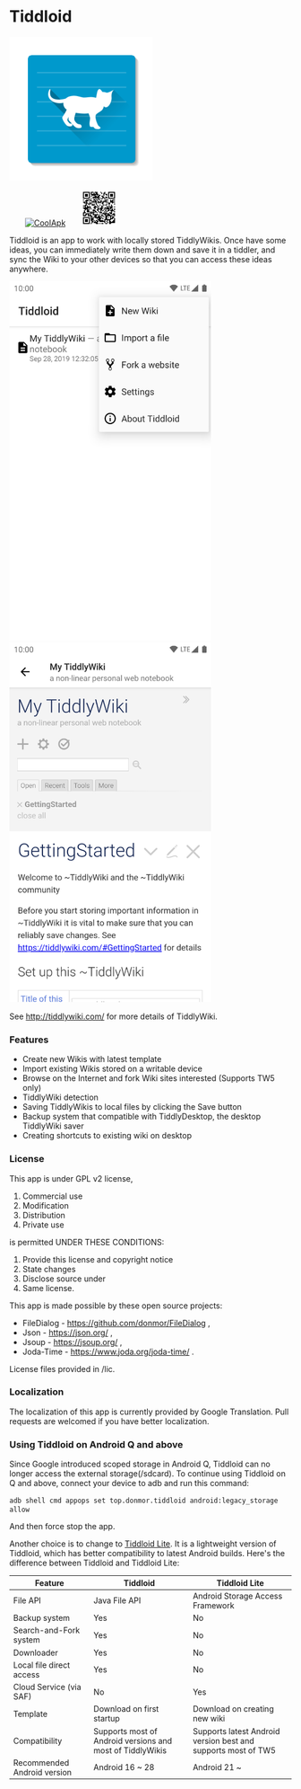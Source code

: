 # Tiddloid

![avatar](img/Tiddloid.png)

&emsp;&emsp;[<img src="https://www.coolapk.com/static/img/icon.png" width="64" height="64" alt="CoolApk"/>](https://www.coolapk.com/apk/top.donmor.tiddloid)&emsp;&emsp;<img src="img/qr.png" width="64" height="64" alt="QrCode"/>

Tiddloid is an app to work with locally stored TiddlyWikis. Once have some ideas, you can immediately write them down and save it in a tiddler, and sync the Wiki to your other devices so that you can access these ideas anywhere.

<img src="img/img01.png" width="360" height="640" alt="01"/>&emsp;&emsp;<img src="img/img02.png" width="360" height="640" alt="02"/>

See http://tiddlywiki.com/ for more details of TiddlyWiki.

### Features

* Create new Wikis with latest template
* Import existing Wikis stored on a writable device
* Browse on the Internet and fork Wiki sites interested (Supports TW5 only)
* TiddlyWiki detection
* Saving TiddlyWikis to local files by clicking the Save button
* Backup system that compatible with TiddlyDesktop, the desktop TiddlyWiki saver
* Creating shortcuts to existing wiki on desktop

### License

This app is under GPL v2 license,

1. Commercial use
2. Modification
3. Distribution
4. Private use

is permitted UNDER THESE CONDITIONS:

1. Provide this license and copyright notice
2. State changes
3. Disclose source under
4. Same license.

This app is made possible by these open source projects:

* FileDialog - https://github.com/donmor/FileDialog ,
* Json - https://json.org/ ,
* Jsoup - https://jsoup.org/ ,
* Joda-Time - https://www.joda.org/joda-time/ .

License files provided in /lic.

### Localization

The localization of this app is currently provided by Google Translation. Pull requests are welcomed if you have better localization.

### Using Tiddloid on Android Q and above

Since Google introduced scoped storage in Android Q, Tiddloid can no longer access the external storage(/sdcard). To continue using Tiddloid on Q and above, connect your device to adb and run this command:

```
adb shell cmd appops set top.donmor.tiddloid android:legacy_storage allow
```

And then force stop the app.

Another choice is to change to [Tiddloid Lite](https://github.com/donmor/TiddloidLite). It is a lightweight version of Tiddloid, which has better compatibility to latest Android builds.
Here's the difference between Tiddloid and Tiddloid Lite:

| Feature | Tiddloid | Tiddloid Lite |
| - | - | - |
| File API | Java File API | Android Storage Access Framework |
| Backup system | Yes | No |
| Search-and-Fork system | Yes | No |
| Downloader | Yes | No |
| Local file direct access | Yes | No |
| Cloud Service (via SAF) | No | Yes |
| Template | Download on first startup | Download on creating new wiki
| Compatibility | Supports most of Android versions and most of TiddlyWikis | Supports latest Android version best and supports most of TW5 |
| Recommended Android version | Android 16 ~ 28 | Android 21 ~ |
